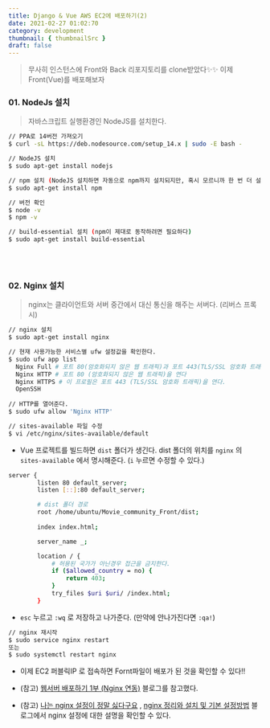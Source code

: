 ```yaml
---
title: Django & Vue AWS EC2에 배포하기(2)
date: 2021-02-27 01:02:70
category: development
thumbnail: { thumbnailSrc }
draft: false
---
```


> 무사히 인스턴스에 Front와 Back 리포지토리를 clone받았다✨✨ 이제 Front(Vue)를 배포해보자



### 01. NodeJs 설치

> 자바스크립트 실행환경인 NodeJS를 설치한다.

```bash
// PPA로 14버전 가져오기
$ curl -sL https://deb.nodesource.com/setup_14.x | sudo -E bash -

// NodeJS 설치
$ sudo apt-get install nodejs

// npm 설치 (NodeJS 설치하면 자동으로 npm까지 설치되지만, 혹시 모르니까 한 번 더 설치한다)
$ sudo apt-get install npm

// 버전 확인
$ node -v
$ npm -v

// build-essential 설치 (npm이 제대로 동작하려면 필요하다)
$ sudo apt-get install build-essential
```

<br/><br/>

### 02. Nginx 설치

>  nginx는 클라이언트와 서버 중간에서 대신 통신을 해주는 서버다. (리버스 프록시)

```bash
// nginx 설치
$ sudo apt-get install nginx

// 현재 사용가능한 서비스별 ufw 설정값을 확인한다.
$ sudo ufw app list
  Nginx Full # 포트 80(암호화되지 않은 웹 트래픽)과 포트 443(TLS/SSL 암호화 트래픽) 모두 연다.
  Nginx HTTP # 포트 80 (암호화되지 않은 웹 트래픽)을 연다
  Nginx HTTPS # 이 프로필은 포트 443 (TLS/SSL 암호화 트래픽)을 연다.
  OpenSSH 
  
// HTTP를 열어준다.
$ sudo ufw allow 'Nginx HTTP'

// sites-available 파일 수정
$ vi /etc/nginx/sites-available/default
```

- Vue 프로젝트를 빌드하면 `dist`  폴더가 생긴다. dist 폴더의 위치를 `nginx` 의 `sites-available` 에서 명시해준다. (`i` 누르면 수정할 수 있다.)

```bash
server {
        listen 80 default_server;
        listen [::]:80 default_server;

		# dist 폴더 경로
        root /home/ubuntu/Movie_community_Front/dist;
     
        index index.html;

        server_name _;

        location / {
        	# 허용된 국가가 아닌경우 접근을 금지한다. 
        	if ($allowed_country = no) {
                return 403;
            }
            try_files $uri $uri/ /index.html;
        }
```

- `esc` 누르고  `:wq` 로 저장하고 나가준다. (만약에 안나가진다면 `:qa!`)

```bash
// nginx 재시작
$ sudo service nginx restart
또는
$ sudo systemctl restart nginx
```

- 이제 EC2 퍼블릭IP 로 접속하면 Fornt파일이 배포가 된 것을 확인할 수 있다!!

- (참고)  [웹서버 배포하기 1부 (Nginx 연동)](https://jay-ji.tistory.com/57) 블로그를 참고했다. 

- (참고) [나는 nginx 설정이 정말 싫다구요](https://juneyr.dev/nginx-basics) , [nginx 정리와 설치 및 기본 설정방법](https://wedul.site/579) 블로그에서 nginx 설정에 대한 설명을 확인할 수 있다. 

<br/><br/>